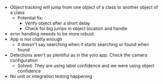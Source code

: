 - Object tracking will jump from one object of a class to another object of a class
  - Potential fix:
    - Verify object after a short delay
    - Check for big jumps in object location and handle
- error handling neeeds to be more robust.
- App is not chatty enough
  - It doesn't say searching when it starts searching or found when found
- Detections aren't as plentiful as in the yolo app. Check the camera configuration
  - Solved: They are using label confidence and we were using object confidence
- No unit or integration testing happening

